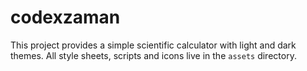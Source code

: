 # codexzaman

This project provides a simple scientific calculator with light and dark themes. All style sheets, scripts and icons live in the `assets` directory.

